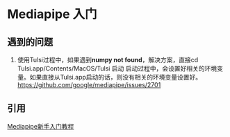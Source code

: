 
# Mediapipe 入门

## 遇到的问题

1. 使用Tulsi过程中，如果遇到**numpy not found**，解决方案，直接cd Tulsi.app/Contents/MacOS/Tulsi 启动
启动过程中，会设置好相关的环境变量。如果直接从Tulsi.app启动的话，则没有相关的环境变量设置好。
https://github.com/google/mediapipe/issues/2701

## 引用
[Mediapipe新手入门教程](https://medium.com/deelvin-machine-learning/how-to-build-mediapipe-on-ios-f5e4cabf47f5)